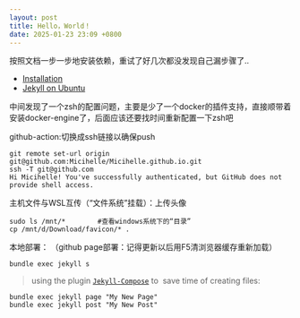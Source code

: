 ```yaml
---
layout: post
title: Hello，World！
date: 2025-01-23 23:09 +0800
---
```


按照文档一步一步地安装依赖，重试了好几次都没发现自己漏步骤了..
- [Installation](https://jekyllrb.com/docs/installation/)
- [Jekyll on Ubuntu](https://jekyllrb.com/docs/installation/ubuntu/)

中间发现了一个zsh的配置问题，主要是少了一个docker的插件支持，直接顺带着安装docker-engine了，后面应该还要找时间重新配置一下zsh吧

github-action:切换成ssh链接以确保push
```
git remote set-url origin git@github.com:Micihelle/Micihelle.github.io.git
ssh -T git@github.com
Hi Micihelle! You've successfully authenticated, but GitHub does not provide shell access.
```

主机文件与WSL互传（“文件系统”挂载）：上传头像
```
sudo ls /mnt/*        #查看windows系统下的“目录”
cp /mnt/d/Download/favicon/* .
```

本地部署： （github page部署：记得更新以后用F5清浏览器缓存重新加载）
```
bundle exec jekyll s
```

>using the plugin [`Jekyll-Compose`](https://github.com/jekyll/jekyll-compose) to  save time of creating files:

```
bundle exec jekyll page "My New Page"
bundle exec jekyll post "My New Post"
```

